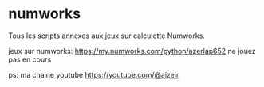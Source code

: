 # numworks
Tous les scripts annexes aux jeux sur calculette Numworks.

jeux sur numworks: https://my.numworks.com/python/azerlap652
ne jouez pas en cours

ps: ma chaine youtube https://youtube.com/@aizeir
